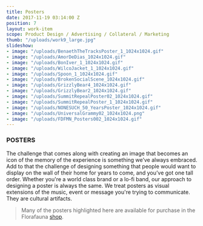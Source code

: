```yaml
---
title: Posters
date: 2017-11-19 03:14:00 Z
position: 7
layout: work-item
scope: Product Design / Advertising / Collateral / Marketing
thumb: "/uploads/work9_large.jpg"
slideshow:
- image: "/uploads/BenaethTheTracksPoster_1_1024x1024.gif"
- image: "/uploads/AmorDeDias_1024x1024.gif"
- image: "/uploads/BonIver_1_1024x1024.gif"
- image: "/uploads/WilcoJacket_1_1024x1024.gif"
- image: "/uploads/Spoon_1_1024x1024.gif"
- image: "/uploads/BrokenSocialScene_1024x1024.gif"
- image: "/uploads/GrizzlyBear4_1024x1024.gif"
- image: "/uploads/GrizzlyBear2_1024x1024.gif"
- image: "/uploads/SummitRepealPoster02_1024x1024.gif"
- image: "/uploads/SummitRepealPoster_1_1024x1024.gif"
- image: "/uploads/NONESUCH_50_YearsPoster_1024x1024.gif"
- image: "/uploads/UniversalGrammy02_1024x1024.png"
- image: "/uploads/FDFMN_Posters002_1024x1024.gif"
---
```


### POSTERS

The challenge that comes along with creating an image that becomes an icon of the memory of the experience is something we’ve always embraced. Add to that the challenge of designing something that people would want to display on the wall of their home for years to come, and you’ve got one tall order. Whether you're a world class brand or a lo-fi band, our approach to designing a poster is always the same. We treat posters as visual extensions of the music, event or message you're trying to communicate. They are cultural artifacts.

>Many of the posters highlighted here are available for purchase in the Florafauna [shop](https://florafauna2.myshopify.com/collections/posters).

